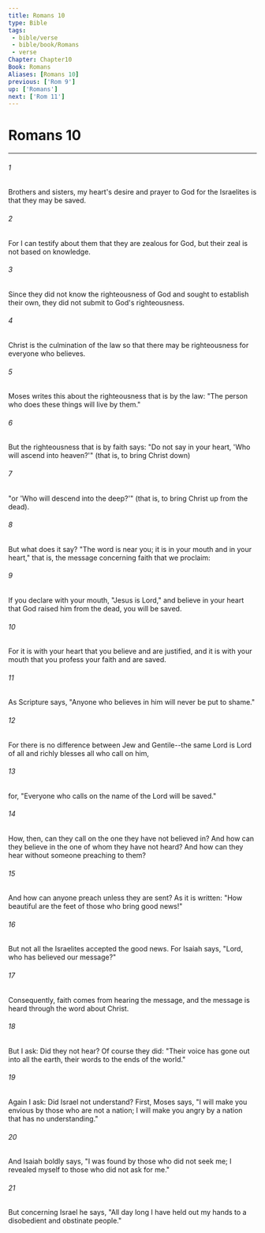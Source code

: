 ```yaml
---
title: Romans 10
type: Bible
tags:
 - bible/verse
 - bible/book/Romans
 - verse
Chapter: Chapter10
Book: Romans
Aliases: [Romans 10]
previous: ['Rom 9']
up: ['Romans']
next: ['Rom 11']
---
```

# Romans 10

***


###### 1 
Brothers and sisters, my heart's desire and prayer to God for the Israelites is that they may be saved. 

###### 2 
For I can testify about them that they are zealous for God, but their zeal is not based on knowledge. 

###### 3 
Since they did not know the righteousness of God and sought to establish their own, they did not submit to God's righteousness. 

###### 4 
Christ is the culmination of the law so that there may be righteousness for everyone who believes. 

###### 5 
Moses writes this about the righteousness that is by the law: "The person who does these things will live by them." 

###### 6 
But the righteousness that is by faith says: "Do not say in your heart, 'Who will ascend into heaven?'" (that is, to bring Christ down) 

###### 7 
"or 'Who will descend into the deep?'" (that is, to bring Christ up from the dead). 

###### 8 
But what does it say? "The word is near you; it is in your mouth and in your heart," that is, the message concerning faith that we proclaim: 

###### 9 
If you declare with your mouth, "Jesus is Lord," and believe in your heart that God raised him from the dead, you will be saved. 

###### 10 
For it is with your heart that you believe and are justified, and it is with your mouth that you profess your faith and are saved. 

###### 11 
As Scripture says, "Anyone who believes in him will never be put to shame." 

###### 12 
For there is no difference between Jew and Gentile--the same Lord is Lord of all and richly blesses all who call on him, 

###### 13 
for, "Everyone who calls on the name of the Lord will be saved." 

###### 14 
How, then, can they call on the one they have not believed in? And how can they believe in the one of whom they have not heard? And how can they hear without someone preaching to them? 

###### 15 
And how can anyone preach unless they are sent? As it is written: "How beautiful are the feet of those who bring good news!" 

###### 16 
But not all the Israelites accepted the good news. For Isaiah says, "Lord, who has believed our message?" 

###### 17 
Consequently, faith comes from hearing the message, and the message is heard through the word about Christ. 

###### 18 
But I ask: Did they not hear? Of course they did: "Their voice has gone out into all the earth, their words to the ends of the world." 

###### 19 
Again I ask: Did Israel not understand? First, Moses says, "I will make you envious by those who are not a nation; I will make you angry by a nation that has no understanding." 

###### 20 
And Isaiah boldly says, "I was found by those who did not seek me; I revealed myself to those who did not ask for me." 

###### 21 
But concerning Israel he says, "All day long I have held out my hands to a disobedient and obstinate people." 
